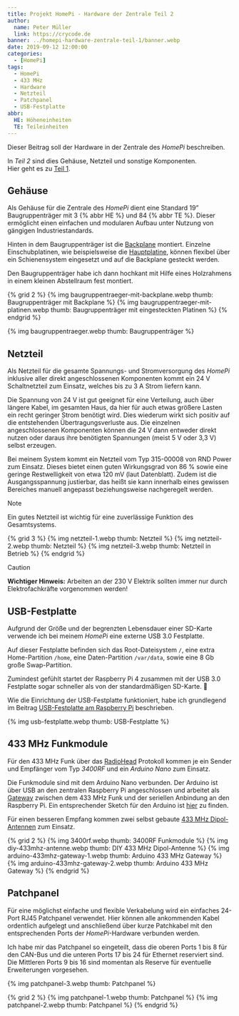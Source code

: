```yaml
---
title: Projekt HomePi - Hardware der Zentrale Teil 2
author:
  name: Peter Müller
  link: https://crycode.de
banner: ../homepi-hardware-zentrale-teil-1/banner.webp
date: 2019-09-12 12:00:00
categories:
  - [HomePi]
tags:
  - HomePi
  - 433 MHz
  - Hardware
  - Netzteil
  - Patchpanel
  - USB-Festplatte
abbr:
  HE: Höheneinheiten
  TE: Teileinheiten
---
```


Dieser Beitrag soll der Hardware in der Zentrale des *HomePi* beschreiben.

In *Teil 2* sind dies Gehäuse, Netzteil und sonstige Komponenten.  
Hier geht es zu [Teil 1](/homepi-hardware-zentrale-teil-1/).

<!-- more -->

<!-- toc -->

## Gehäuse

Als Gehäuse für die Zentrale des *HomePi* dient eine Standard 19” Baugruppenträger mit 3&nbsp;{% abbr HE %} und 84&nbsp;{% abbr TE %}. Dieser ermöglicht einen einfachen und modularen Aufbau unter Nutzung von gängigen Industriestandards.

Hinten in dem Baugruppenträger ist die [Backplane](/homepi-hardware-zentrale-teil-1#backplane) montiert. Einzelne Einschubplatinen, wie beispielsweise die [Hauptplatine](/homepi-hardware-zentrale-teil-1#hauptplatine), können flexibel über ein Schienensystem eingesetzt und auf die Backplane gesteckt werden.

Den Baugruppenträger habe ich dann hochkant mit Hilfe eines Holzrahmens in einem kleinen Abstellraum fest montiert.

{% grid 2 %}
{% img baugruppentraeger-mit-backplane.webp thumb: Baugruppenträger mit Backplane %}
{% img baugruppentraeger-mit-platinen.webp thumb: Baugruppenträger mit eingesteckten Platinen %}
{% endgrid %}

{% img baugruppentraeger.webp thumb: Baugruppenträger %}

## Netzteil

Als Netzteil für die gesamte Spannungs- und Stromversorgung des *HomePi* inklusive aller direkt angeschlossenen Komponenten kommt ein 24&nbsp;V Schaltnetzteil zum Einsatz, welches bis zu 3&nbsp;A Strom liefern kann.

Die Spannung von 24&nbsp;V ist gut geeignet für eine Verteilung, auch über längere Kabel, im gesamten Haus, da hier für auch etwas größere Lasten ein recht geringer Strom benötigt wird. Dies wiederum wirkt sich positiv auf die entstehenden Übertragungsverluste aus. Die einzelnen angeschlossenen Komponenten können die 24&nbsp;V dann entweder direkt nutzen oder daraus ihre benötigten Spannungen (meist 5&nbsp;V oder 3,3&nbsp;V) selbst erzeugen.

Bei meinem System kommt ein Netzteil vom Typ 315-00008 von RND Power zum Einsatz. Dieses bietet einen guten Wirkungsgrad von 86&nbsp;% sowie eine geringe Restwelligkeit von etwa 120&nbsp;mV (laut Datenblatt). Zudem ist die Ausgangsspannung justierbar, das heißt sie kann innerhalb eines gewissen Bereiches manuell angepasst beziehungsweise nachgeregelt werden.

> [!NOTE]
> Ein gutes Netzteil ist wichtig für eine zuverlässige Funktion des Gesamtsystems.

{% grid 3 %}
{% img netzteil-1.webp thumb: Netzteil %}
{% img netzteil-2.webp thumb: Netzteil %}
{% img netzteil-3.webp thumb: Netzteil in Betrieb %}
{% endgrid %}

> [!CAUTION]
> **Wichtiger Hinweis:** Arbeiten an der 230&nbsp;V Elektrik sollten immer nur durch Elektrofachkräfte vorgenommen werden!

## USB-Festplatte

Aufgrund der Größe und der begrenzten Lebensdauer einer SD-Karte verwende ich bei meinem *HomePi* eine externe USB 3.0 Festplatte.

Auf dieser Festplatte befinden sich das Root-Dateisystem `/`, eine extra Home-Partition `/home`, eine Daten-Partition `/var/data`, sowie eine 8&nbsp;Gb große Swap-Partition.

Zumindest gefühlt startet der Raspberry Pi 4 zusammen mit der USB 3.0 Festplatte sogar schneller als von der standardmäßigen SD-Karte. 🙂

Wie die Einrichtung der USB-Festplatte funktioniert, habe ich grundlegend im Beitrag [USB-Festplatte am Raspberry Pi](/usb-festplatte-am-raspberry-pi/) beschrieben.

{% img usb-festplatte.webp thumb: USB-Festplatte %}

## 433 MHz Funkmodule

Für den 433&nbsp;MHz Funk über das [RadioHead](http://www.airspayce.com/mikem/arduino/RadioHead/) Protokoll kommen je ein Sender und Empfänger vom Typ *3400RF* und ein *Arduino Nano* zum Einsatz.

Die Funkmodule sind mit dem Arduino Nano verbunden. Der Arduino ist über USB an den zentralen Raspberry Pi angeschlossen und arbeitet als [Gateway](/radiohead-serial-radio-gateway/) zwischen dem 433&nbsp;MHz Funk und der seriellen Anbindung an den Raspberry Pi. Ein entsprechender Sketch für den Arduino ist [hier](https://github.com/crycode-de/node-radiohead-serial/blob/master/examples/rh_serial_ask_gateway.ino) zu finden.

Für einen besseren Empfang kommen zwei selbst gebaute [433&nbsp;MHz Dipol-Antennen](/diy-433-mhz-dipol-antenne/) zum Einsatz.

{% grid 2 %}
{% img 3400rf.webp thumb: 3400RF Funkmodule %}
{% img diy-433mhz-antenne.webp thumb: DIY 433 MHz Dipol-Antenne %}
{% img arduino-433mhz-gateway-1.webp thumb: Arduino 433 MHz Gateway %}
{% img arduino-433mhz-gateway-2.webp thumb: Arduino 433 MHz Gateway %}
{% endgrid %}

## Patchpanel

Für eine möglichst einfache und flexible Verkabelung wird ein einfaches 24-Port RJ45 Patchpanel verwendet. Hier können alle ankommenden Kabel ordentlich aufgelegt und anschließend über kurze Patchkabel mit den entsprechenden Ports der *HomePi*-Hardware verbunden werden.

Ich habe mir das Patchpanel so eingeteilt, dass die oberen Ports 1 bis 8 für den CAN-Bus und die unteren Ports 17 bis 24 für Ethernet reserviert sind. Die Mittleren Ports 9 bis 16 sind momentan als Reserve für eventuelle Erweiterungen vorgesehen.

{% img patchpanel-3.webp thumb: Patchpanel %}

{% grid 2 %}
{% img patchpanel-1.webp thumb: Patchpanel %}
{% img patchpanel-2.webp thumb: Patchpanel %}
{% endgrid %}
